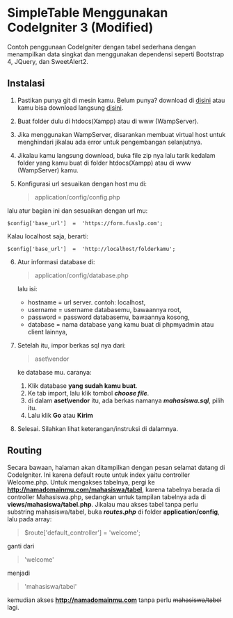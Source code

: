 # SimpleTable Menggunakan CodeIgniter 3 (Modified)
Contoh penggunaan CodeIgniter dengan tabel sederhana dengan menampilkan data singkat dan menggunakan dependensi seperti Bootstrap 4, JQuery, dan SweetAlert2.
## Instalasi
1. Pastikan punya git di mesin kamu. Belum punya? download di [disini](https://git-scm.com/download/win) atau kamu bisa download langsung [disini](https://github.com/andrewrusselrenner/ci3-tabelsample/archive/master.zip).
2. Buat folder dulu di htdocs(Xampp) atau di www (WampServer).
3. Jika menggunakan WampServer, disarankan membuat virtual host untuk menghindari jikalau ada error untuk pengembangan selanjutnya.
4. Jikalau kamu langsung download, buka file zip nya lalu tarik kedalam folder yang kamu buat di folder htdocs(Xampp) atau di www (WampServer) kamu.
5. Konfigurasi url sesuaikan dengan host mu di:

	> application/config/config.php

lalu atur bagian ini dan sesuaikan dengan url mu:

    $config['base_url']  =  'https://form.fusslp.com';
   Kalau localhost saja, berarti:
   
    $config['base_url']  =  'http://localhost/folderkamu';
6. Atur informasi database di:
	> application/config/database.php

	lalu isi:
	- hostname = url server. contoh: localhost,
	- username = username databasemu, bawaannya root,
	- password = password databasemu, bawaannya kosong,
	- database = nama database yang kamu buat di phpmyadmin atau client lainnya,
7. Setelah itu, impor berkas sql nya dari:
	> aset\vendor
	
	ke database mu. caranya:
	1. Klik database **yang sudah kamu buat**.
	2. Ke tab import, lalu klik tombol ***choose file***.
	3. di dalam **aset\vendor** itu, ada berkas namanya ***mahasiswa.sql***, pilih itu.
	4. Lalu klik **Go** atau **Kirim**
8. Selesai. Silahkan lihat keterangan/instruksi di dalamnya.

## Routing
Secara bawaan, halaman akan ditampilkan dengan pesan selamat datang di CodeIgniter. Ini karena default route untuk index yaitu controller Welcome.php. Untuk mengakses tabelnya, pergi ke **http://namadomainmu.com/mahasiswa/tabel**, karena tabelnya berada di controller Mahasiswa.php, sedangkan untuk tampilan tabelnya ada di **views/mahasiswa/tabel.php**. Jikalau mau akses tabel tanpa perlu substring mahasiswa/tabel, buka ***routes.php*** di folder **application/config**, lalu pada array:
> $route['default_controller'] = 'welcome';

ganti dari
> 'welcome'

menjadi
> 'mahasiswa/tabel'

kemudian akses **http://namadomainmu.com** tanpa perlu ~~mahasiswa/tabel~~ lagi.